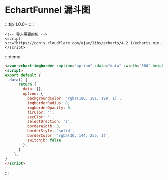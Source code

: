 

# EchartFunnel 漏斗图
:::tip
1.0.0+
::::

```
<!-- 导入需要的包 -->  
<script src="https://cdnjs.cloudflare.com/ajax/libs/echarts/4.2.1/echarts.min.js"></script>
```

:::demo 
```html
<avue-echart-imgborder :option="option" :data="data" :width="500" height="1000"></avue-echart-imgborder>
<script>
export default {
  data() {
      return {
        data: {},
        option: {
          backgroundColor: 'rgba(180, 181, 198, 1)',
          imgborderRadius: 8,
          imgborderOpacity: 0,
          firClor: '',
          secClor: '',
          selectDrection: 'z',
          borderWidth: 3,
          borderStyle: 'solid',
          borderColor: 'rgba(30, 144, 255, 1)',
          switchjb: false
        },
      }
    },
}
</script>

```
:::

<script>
export default {
  data() {
      return {
        data: {},
        option: {
            backgroundColor: 'rgba(180, 181, 198, 1)',
            imgborderRadius: 8,
            imgborderOpacity: 0,
            firClor: '',
            secClor: '',
            selectDrection: 'z',
            borderWidth: 3,
            borderStyle: 'solid',
            borderColor: 'rgba(30, 144, 255, 1)',
            switchjb: false
        },
      }
    },
}
</script>




